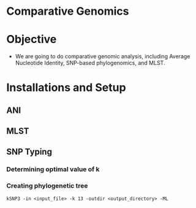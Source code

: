 # Comparative Genomics
# Objective
*  We are going to do comparative genomic analysis, including Average Nucleotide Identity, SNP-based phylogenomics, and MLST.

# Installations and Setup
## ANI

## MLST

## SNP Typing
### Determining optimal value of k
### Creating phylogenetic tree
	kSNP3 -in <input_file> -k 13 -outdir <output_directory> -ML 
